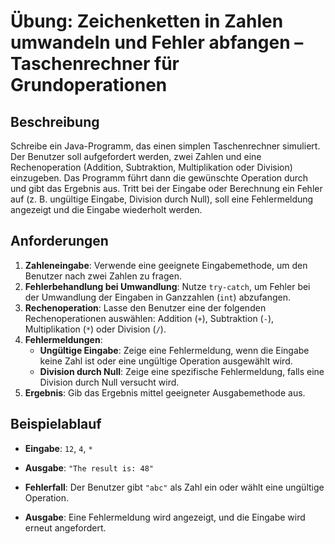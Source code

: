 # Übung: Zeichenketten in Zahlen umwandeln und Fehler abfangen – Taschenrechner für Grundoperationen

## Beschreibung
Schreibe ein Java-Programm, das einen simplen Taschenrechner simuliert. Der Benutzer soll aufgefordert werden, zwei Zahlen und eine Rechenoperation (Addition, Subtraktion, Multiplikation oder Division) einzugeben. Das Programm führt dann die gewünschte Operation durch und gibt das Ergebnis aus. Tritt bei der Eingabe oder Berechnung ein Fehler auf (z. B. ungültige Eingabe, Division durch Null), soll eine Fehlermeldung angezeigt und die Eingabe wiederholt werden.

## Anforderungen
1. **Zahleneingabe**: Verwende eine geeignete Eingabemethode, um den Benutzer nach zwei Zahlen zu fragen.
2. **Fehlerbehandlung bei Umwandlung**: Nutze `try-catch`, um Fehler bei der Umwandlung der Eingaben in Ganzzahlen (`int`) abzufangen.
3. **Rechenoperation**: Lasse den Benutzer eine der folgenden Rechenoperationen auswählen: Addition (`+`), Subtraktion (`-`), Multiplikation (`*`) oder Division (`/`).
4. **Fehlermeldungen**:
   - **Ungültige Eingabe**: Zeige eine Fehlermeldung, wenn die Eingabe keine Zahl ist oder eine ungültige Operation ausgewählt wird.
   - **Division durch Null**: Zeige eine spezifische Fehlermeldung, falls eine Division durch Null versucht wird.
5. **Ergebnis**: Gib das Ergebnis mittel geeigneter Ausgabemethode aus.

## Beispielablauf
- **Eingabe**: `12`, `4`, `*`
- **Ausgabe**: `"The result is: 48"`

- **Fehlerfall**: Der Benutzer gibt `"abc"` als Zahl ein oder wählt eine ungültige Operation.
- **Ausgabe**: Eine Fehlermeldung wird angezeigt, und die Eingabe wird erneut angefordert.
